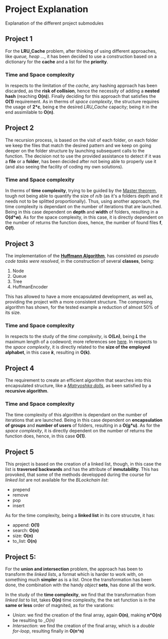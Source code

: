 # Project Explanation
Explanation of the different project submodules

## Project 1
For the __LRU_Cache__ problem, after thinking of using different approaches, like _queue, heap ..._, it has been decided
to use a construction based on a dictionary for the __cache__ and a list for the __priority__. 

### Time and Space complexity
In respects to the limitation of the _cache_, any hashing approach has been discarded, as the __risk of collision__, 
hence the necessity of adding a __nested hash__ (reaching __O(n)__). Finally deciding for this approach that satisfies
the __O(1)__ requirement. As in therms of _space complexity_, the structure requires the usage of __2*c__, being __c__
the desired *LRU_Cache* capacity; being it in the end assimilable to __O(n)__.

## Project 2
The recursion process, is based on the visit of each folder, on each folder we keep the files that match the desired
pattern and we keep on going deeper on the folder structure by launching subsequent calls to the function. The 
decision not to use the provided assistance to detect if it was a __file__ or a __folder__, has been decided after 
not being able to properly use it (and also seeing the facility of coding my own solutions).

### Time and Space complexity
In therms of __time complexity__, trying to be guided by the
[Master theorem](https://en.wikipedia.org/wiki/Master_theorem_(analysis_of_algorithms)), tough not being able to 
quantify the size of _n/b_ (as it's a folders depth and it needs not to be splitted proportionally). Thus, using
another approach, the time complexity is dependant on the number of iterations that are launched. Being in this case
dependent on __depth__ and __width__ of folders, resulting in a __O(d*w)__. As for the space complexity, in this case, 
it is directly dependent on the number of returns the function does, hence, the number of found files __f__, __O(f)__.

## Project 3
The implementation of the [__Huffmann Algorithm__](https://en.wikipedia.org/wiki/Huffman_coding), has consisted _as
pseudo code tasks were resolved_, in the construction of several __classes__, being:
1. Node
2. Queue
3. Tree
4. HuffmanEncoder 

This has allowed to have a more encapsulated development, as well as, providing the project with a more consistent
structure. The compresing algorithm has shown, for the tested example a reduction of almost 50% of its size. 

### Time and Space complexity
In respects to the study of the _time complexity_, is __O(Ln)__, being _**L**_ the maximum length of a codeword; 
more references see [here](https://en.wikipedia.org/wiki/Huffman_coding#Optimality). In respects to the _space 
complexity_, it is directly related to the __size of the employed alphabet__, in this case **_k_**, resulting in 
__O(k)__.

## Project 4 
The requirement to create an efficient algorithm that searches into this encapsulated structure, like a
[_Matryoshka dolls_](https://en.wikipedia.org/wiki/Matryoshka_doll), as been satisfied by a __recursive algorithm__. 

### Time and Space complexity
The time complexity of this algorithm is dependant on the number of iterations that are launched. Being in this case
dependent on __encapsulation of groups__ and __number of users__ of folders, resulting in a __O(g*u)__. As for the 
_space complexity_, it is directly dependent on the number of returns the function does, hence, in this case __O(1)__.

## Project 5
This project is based on the creation of a linked list, though, in this case the list is __traversed backwards__ and has the attribute of __inmutability__. This has provoked, that some of the methods developped during the course for _linked list_ are not available for the _BLockchain list_:
- prepend
- remove
- pop 
- insert

As for the time complexity, being a __linked list__ in its core strucutre, it has:

- append: __O(1)__
- search: __O(n)__
- size: __O(n)__
- to_list: __O(n)__

## Project 5: 
For the __union and intersection__ problem, the approach has been to transform the _linked lists_, a format which is harder to work with, on something much __simpler__ as is a list. Once the transformation has been done, the combination with the handy _object_ __sets__, has done all the work.

In the study of the __time complexity__, we find that the transformation from _linked list_ to list, takes __O(n)__ time complexity, the the set function is in the __same or less__ order of magnited, as for the varations:
- _Union_: we find the creation of the final array, again __O(n)__, making __n*O(n)__ be resulting to __O(n)_
- _Intersection_: we find the creation of the final array, which is a _double for-loop_, resulting finally in __O(n^n)__
